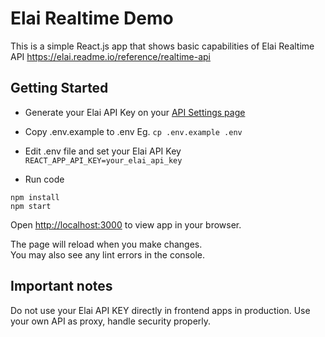 # Elai Realtime Demo

This is a simple React.js app that shows basic capabilities of Elai Realtime API https://elai.readme.io/reference/realtime-api

## Getting Started

- Generate your Elai API Key on your [API Settings page](https://app.elai.io/api)

- Copy .env.example to .env Eg. `cp .env.example .env`

- Edit .env file and set your Elai API Key `REACT_APP_API_KEY=your_elai_api_key`

- Run code
```
npm install
npm start
```

Open [http://localhost:3000](http://localhost:3000) to view app in your browser.

The page will reload when you make changes.\
You may also see any lint errors in the console.


## Important notes

Do not use your Elai API KEY directly in frontend apps in production. Use your own API as proxy, handle security properly.
